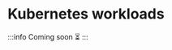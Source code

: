﻿---
sidebar_position: 4
description: Manage your Kubernetes cluster with workloads and logs. An alternative to k9s and Lens, right from your mogenius platform.
---

# Kubernetes workloads

:::info
Coming soon ⏳
:::